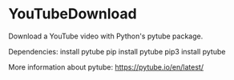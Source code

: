 # YouTubeDownload
Download a YouTube video with Python's pytube package. 

Dependencies: 
install pytube 
  pip install pytube 
  pip3 install pytube

More information about pytube: https://pytube.io/en/latest/
